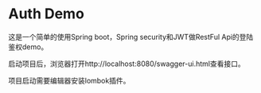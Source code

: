 # Auth Demo
这是一个简单的使用Spring boot，Spring security和JWT做RestFul Api的登陆鉴权demo。

启动项目后，浏览器打开http://localhost:8080/swagger-ui.html查看接口。

项目启动需要编辑器安装lombok插件。